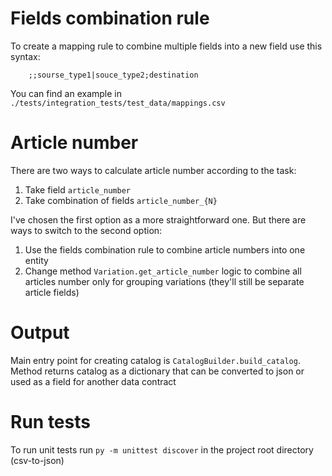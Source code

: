 # Fields combination rule
To create a mapping rule to combine multiple fields into a new field use this syntax:
    
```
    ;;sourse_type1|souce_type2;destination
```
  You can find an example in ```./tests/integration_tests/test_data/mappings.csv```

# Article number
There are two ways to calculate article number according to the task:
1. Take field ```article_number```
2. Take combination of fields ```article_number_{N}```

I've chosen the first option as a more straightforward one. But there are ways to switch to the second option:
1. Use the fields combination rule to combine article numbers into one entity
2. Change method ```Variation.get_article_number``` logic to combine all articles number only for grouping variations 
(they'll still be separate article fields)

# Output
Main entry point for creating catalog is ```CatalogBuilder.build_catalog```. Method returns catalog as a dictionary 
that can be converted to json or used as a field for another data contract

# Run tests
To run unit tests run ```py -m unittest discover``` in the project root directory (csv-to-json)